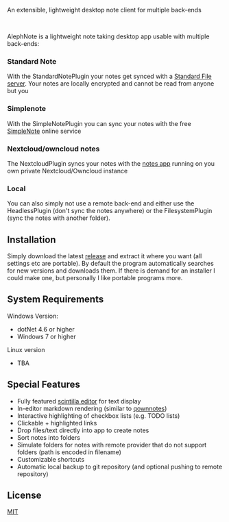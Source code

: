 An extensible, lightweight desktop note client for multiple back-ends

&nbsp;

AlephNote is a lightweight note taking desktop app usable with multiple back-ends:

### Standard Note

With the StandardNotePlugin your notes get synced with a [Standard File server](https://standardnotes.org/).
Your notes are locally encrypted and cannot be read from anyone but you

### Simplenote

With the SimpleNotePlugin you can sync your notes with the free [SimpleNote](https://simplenote.com/) online service

### Nextcloud/owncloud notes

The NextcloudPlugin syncs your notes with the [notes app](https://github.com/nextcloud/notes) running on you own private Nextcloud/Owncloud instance

### Local

You can also simply not use a remote back-end and either use the HeadlessPlugin (don't sync the notes anywhere) or the FilesystemPlugin (sync the notes with another folder).


## Installation

Simply download the latest [release](https://github.com/Mikescher/AlephNote/releases/latest) and extract it where you want (all settings etc are portable).
By default the program automatically searches for new versions and downloads them.
If there is demand for an installer I could make one, but personally I like portable programs more.


## System Requirements

Windows Version:
 - dotNet 4.6 or higher
 - Windows 7 or higher

Linux version
 - TBA

## Special Features

 - Fully featured [scintilla editor](http://www.scintilla.org/) for text display
 - In-editor markdown rendering (similar to [qownnotes](http://www.qownnotes.org/))
 - Interactive highlighting of checkbox lists (e.g. TODO lists)
 - Clickable + highlighted links
 - Drop files/text directly into app to create notes
 - Sort notes into folders
 - Simulate folders for notes with remote provider that do not support folders (path is encoded in filename)
 - Customizable shortcuts
 - Automatic local backup to git repository (and optional pushing to remote repository)

## License

[MIT](https://github.com/Mikescher/AlephNote/blob/master/LICENSE)
